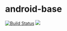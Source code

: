 # android-base

[![Build Status](https://travis-ci.org/pzhangleo/android-base.svg?branch=master)](https://travis-ci.org/pzhangleo/android-base)       [![](https://jitpack.io/v/pzhangleo/android-base.svg)](https://jitpack.io/#pzhangleo/android-base)
